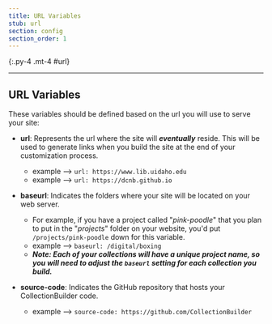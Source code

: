 ```yaml
---
title: URL Variables
stub: url
section: config
section_order: 1
---
```


{:.py-4 .mt-4 #url}
***

## URL Variables

These variables should be defined based on the url you will use to serve your site:

- **url**: Represents the url where the site will ***eventually*** reside. This will be used to generate links when you build the site at the end of your customization process. 
	- example --> `url: https://www.lib.uidaho.edu`
	- example --> `url: https://dcnb.github.io`

- **baseurl**: Indicates the folders where your site will be located on your web server. 
	- For example, if you have a project called "*pink-poodle*" that you plan to put in the "*projects*" folder on your website, you'd put `/projects/pink-poodle` down for this variable. 
	- example --> `baseurl: /digital/boxing` 
	- ***Note: Each of your collections will have a unique project name, so you will need to adjust the `baseurl` setting for each collection you build.***

- **source-code**: Indicates the GitHub repository that hosts your CollectionBuilder code.
	- example --> `source-code: https://github.com/CollectionBuilder`